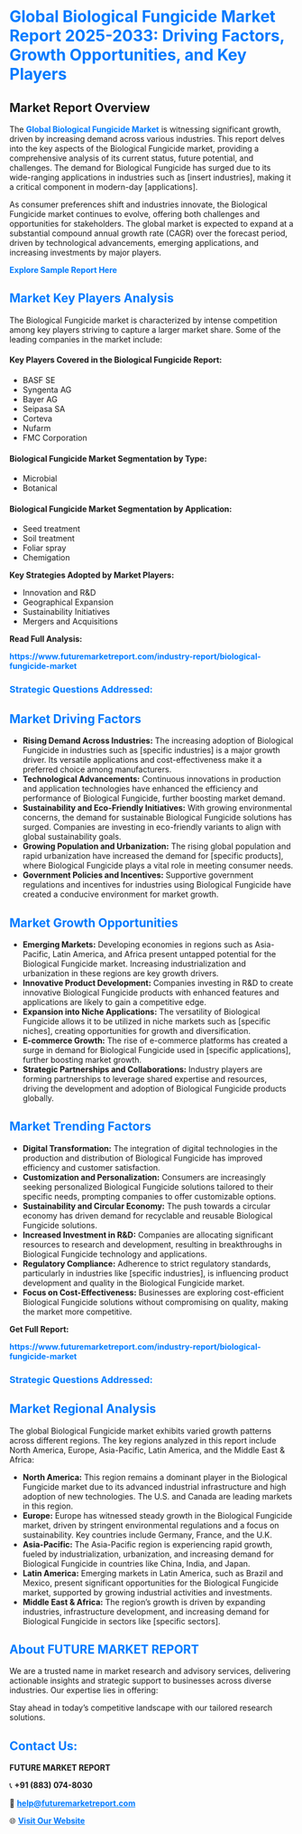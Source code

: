 <h1 style="color: #007BFF;">Global Biological Fungicide Market Report 2025-2033: Driving Factors, Growth Opportunities, and Key Players</h1>

<section id="overview">
<h2>Market Report Overview</h2>
<p>The <a href="https://www.futuremarketreport.com/industry-report/biological-fungicide-market" style="color: #007BFF; text-decoration: none;"><strong>Global Biological Fungicide Market</strong></a> is witnessing significant growth, driven by increasing demand across various industries. This report delves into the key aspects of the Biological Fungicide market, providing a comprehensive analysis of its current status, future potential, and challenges. The demand for Biological Fungicide has surged due to its wide-ranging applications in industries such as [insert industries], making it a critical component in modern-day [applications].</p>
<p>As consumer preferences shift and industries innovate, the Biological Fungicide market continues to evolve, offering both challenges and opportunities for stakeholders. The global market is expected to expand at a substantial compound annual growth rate (CAGR) over the forecast period, driven by technological advancements, emerging applications, and increasing investments by major players.</p>
</section>

<section id="overview">
<p><a href="https://www.futuremarketreport.com/request-sample/reportId=114462" style="color: #007BFF; text-decoration: none;"><strong>Explore Sample Report Here</strong></a></p>
</section>

<section id="key-players">
<h2 style="color: #007BFF;">Market Key Players Analysis</h2>
<p>The Biological Fungicide market is characterized by intense competition among key players striving to capture a larger market share. Some of the leading companies in the market include:</p>
<h4>Key Players Covered in the Biological Fungicide Report:</h4>
<ul><li>BASF SE</li><li>Syngenta AG</li><li>Bayer AG</li><li>Seipasa SA</li><li>Corteva</li><li>Nufarm</li><li>FMC Corporation</li></ul>
<h4>Biological Fungicide Market Segmentation by Type:</h4>
<ul><li>Microbial</li><li>Botanical</li></ul>

<h4>Biological Fungicide Market Segmentation by Application:</h4>
<ul><li>Seed treatment</li><li>Soil treatment</li><li>Foliar spray</li><li>Chemigation</li></ul>
<p><strong>Key Strategies Adopted by Market Players:</strong></p>
<ul>
<li>Innovation and R&D</li>
<li>Geographical Expansion</li>
<li>Sustainability Initiatives</li>
<li>Mergers and Acquisitions</li>
</ul>
</section>

<section>
<p><strong>Read Full Analysis: </strong></p><a href="https://www.futuremarketreport.com/industry-report/biological-fungicide-market" style="color: #007BFF; text-decoration: none;"><strong>https://www.futuremarketreport.com/industry-report/biological-fungicide-market</strong></a>
<h3 style="color: #007BFF;">Strategic Questions Addressed:</h3>
</section>

<section id="driving-factors">
<h2 style="color: #007BFF;">Market Driving Factors</h2>
<ul>
<li><strong>Rising Demand Across Industries:</strong> The increasing adoption of Biological Fungicide in industries such as [specific industries] is a major growth driver. Its versatile applications and cost-effectiveness make it a preferred choice among manufacturers.</li>
<li><strong>Technological Advancements:</strong> Continuous innovations in production and application technologies have enhanced the efficiency and performance of Biological Fungicide, further boosting market demand.</li>
<li><strong>Sustainability and Eco-Friendly Initiatives:</strong> With growing environmental concerns, the demand for sustainable Biological Fungicide solutions has surged. Companies are investing in eco-friendly variants to align with global sustainability goals.</li>
<li><strong>Growing Population and Urbanization:</strong> The rising global population and rapid urbanization have increased the demand for [specific products], where Biological Fungicide plays a vital role in meeting consumer needs.</li>
<li><strong>Government Policies and Incentives:</strong> Supportive government regulations and incentives for industries using Biological Fungicide have created a conducive environment for market growth.</li>
</ul>
</section>

<section id="growth-opportunities">
<h2 style="color: #007BFF;">Market Growth Opportunities</h2>
<ul>
<li><strong>Emerging Markets:</strong> Developing economies in regions such as Asia-Pacific, Latin America, and Africa present untapped potential for the Biological Fungicide market. Increasing industrialization and urbanization in these regions are key growth drivers.</li>
<li><strong>Innovative Product Development:</strong> Companies investing in R&D to create innovative Biological Fungicide products with enhanced features and applications are likely to gain a competitive edge.</li>
<li><strong>Expansion into Niche Applications:</strong> The versatility of Biological Fungicide allows it to be utilized in niche markets such as [specific niches], creating opportunities for growth and diversification.</li>
<li><strong>E-commerce Growth:</strong> The rise of e-commerce platforms has created a surge in demand for Biological Fungicide used in [specific applications], further boosting market growth.</li>
<li><strong>Strategic Partnerships and Collaborations:</strong> Industry players are forming partnerships to leverage shared expertise and resources, driving the development and adoption of Biological Fungicide products globally.</li>
</ul>
</section>

<section id="trending-factors">
<h2 style="color: #007BFF;">Market Trending Factors</h2>
<ul>
<li><strong>Digital Transformation:</strong> The integration of digital technologies in the production and distribution of Biological Fungicide has improved efficiency and customer satisfaction.</li>
<li><strong>Customization and Personalization:</strong> Consumers are increasingly seeking personalized Biological Fungicide solutions tailored to their specific needs, prompting companies to offer customizable options.</li>
<li><strong>Sustainability and Circular Economy:</strong> The push towards a circular economy has driven demand for recyclable and reusable Biological Fungicide solutions.</li>
<li><strong>Increased Investment in R&D:</strong> Companies are allocating significant resources to research and development, resulting in breakthroughs in Biological Fungicide technology and applications.</li>
<li><strong>Regulatory Compliance:</strong> Adherence to strict regulatory standards, particularly in industries like [specific industries], is influencing product development and quality in the Biological Fungicide market.</li>
<li><strong>Focus on Cost-Effectiveness:</strong> Businesses are exploring cost-efficient Biological Fungicide solutions without compromising on quality, making the market more competitive.</li>
</ul>
</section>

<section>
<p><strong>Get Full Report: </strong></p><a href="https://www.futuremarketreport.com/industry-report/biological-fungicide-market" style="color: #007BFF; text-decoration: none;"><strong>https://www.futuremarketreport.com/industry-report/biological-fungicide-market</strong></a>
<h3 style="color: #007BFF;">Strategic Questions Addressed:</h3>
</section>


<section id="regional-analysis">
<h2 style="color: #007BFF;">Market Regional Analysis</h2>
<p>The global Biological Fungicide market exhibits varied growth patterns across different regions. The key regions analyzed in this report include North America, Europe, Asia-Pacific, Latin America, and the Middle East & Africa:</p>
<ul>
<li><strong>North America:</strong> This region remains a dominant player in the Biological Fungicide market due to its advanced industrial infrastructure and high adoption of new technologies. The U.S. and Canada are leading markets in this region.</li>
<li><strong>Europe:</strong> Europe has witnessed steady growth in the Biological Fungicide market, driven by stringent environmental regulations and a focus on sustainability. Key countries include Germany, France, and the U.K.</li>
<li><strong>Asia-Pacific:</strong> The Asia-Pacific region is experiencing rapid growth, fueled by industrialization, urbanization, and increasing demand for Biological Fungicide in countries like China, India, and Japan.</li>
<li><strong>Latin America:</strong> Emerging markets in Latin America, such as Brazil and Mexico, present significant opportunities for the Biological Fungicide market, supported by growing industrial activities and investments.</li>
<li><strong>Middle East & Africa:</strong> The region’s growth is driven by expanding industries, infrastructure development, and increasing demand for Biological Fungicide in sectors like [specific sectors].</li>
</ul>
</section>

<footer>
<h2 style="color: #007BFF;">About FUTURE MARKET REPORT</h2>
<p>We are a trusted name in market research and advisory services, delivering actionable insights and strategic support to businesses across diverse industries. Our expertise lies in offering:</p>

<p>Stay ahead in today’s competitive landscape with our tailored research solutions.</p>

<h2 style="color: #007BFF;">Contact Us:</h2>
<p><strong>FUTURE MARKET REPORT</strong></p>
<p>📞 <strong>+91 (883) 074-8030</strong></p>
<p>📧 <strong><a href="mailto:help@futuremarketreport.com" style="color: #007BFF;">help@futuremarketreport.com</a></strong></p>
<p>🌐 <strong><a href="https://www.futuremarketreport.com/" style="color: #007BFF;">Visit Our Website</a></strong></p>
</footer>